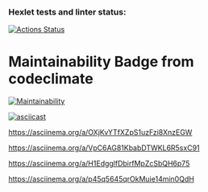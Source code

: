 ### Hexlet tests and linter status:
[![Actions Status](https://github.com/145kjhgv/python-project-49/actions/workflows/hexlet-check.yml/badge.svg)](https://github.com/145kjhgv/python-project-49/actions)

# Maintainability Badge from codeclimate
[![Maintainability](https://api.codeclimate.com/v1/badges/2c99a9ba728fe3c0d7e0/maintainability)](https://codeclimate.com/github/145kjhgv/python-project-49/maintainability)

[![asciicast](https://asciinema.org/a/GnrJvEgNwclVqgopVtCqcbPC3.png)](https://asciinema.org/a/GnrJvEgNwclVqgopVtCqcbPC3)

https://asciinema.org/a/OXjKvYTfXZpS1uzFzi8XnzEGW

https://asciinema.org/a/VpC6AG81KbabDTWKL6R5sxC91

https://asciinema.org/a/H1EdgglfDbirfMpZcSbQH6p75

https://asciinema.org/a/p45q5645qrOkMuie14min0QdH
